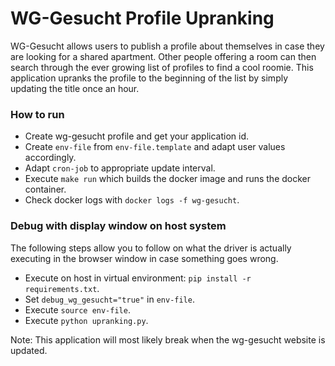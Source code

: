 # WG-Gesucht Profile Upranking

WG-Gesucht allows users to publish a profile about themselves in case they are looking for a shared apartment. Other people offering a room can then search through the ever growing list of profiles to find a cool roomie. This application upranks the profile to the beginning of the list by simply updating the title once an hour.

### How to run

- Create wg-gesucht profile and get your application id.
- Create `env-file` from `env-file.template` and adapt user values accordingly.
- Adapt `cron-job` to appropriate update interval.
- Execute `make run` which builds the docker image and runs the docker container.
- Check docker logs with `docker logs -f wg-gesucht`.

### Debug with display window on host system

The following steps allow you to follow on what the driver is actually executing in the browser window in case something goes wrong.

- Execute on host in virtual environment: `pip install -r requirements.txt`.
- Set `debug_wg_gesucht="true"` in `env-file`.
- Execute `source env-file`.
- Execute `python upranking.py`.

Note: This application will most likely break when the wg-gesucht website is updated.
